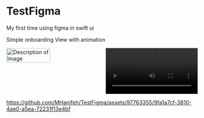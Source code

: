 # TestFigma

My first time using figma in swift ui

Simple onboarding View with animation




<div style="display:flex; justify-content:space-between;">
    <img src="https://github.com/MHanifeh/TestFigma/assets/97763355/63832155-b9fd-48cd-8d66-96f3c4627d9c" alt="Description of Image" width="48%">
    <video width="48%" controls>
        <source src="https://github.com/MHanifeh/TestFigma/assets/97763355/9fa1a7cf-3810-4ae0-a5ea-72231f13e4bf" type="video/mp4">
        Your browser does not support the video tag.
    </video>
</div>

https://github.com/MHanifeh/TestFigma/assets/97763355/9fa1a7cf-3810-4ae0-a5ea-72231f13e4bf


